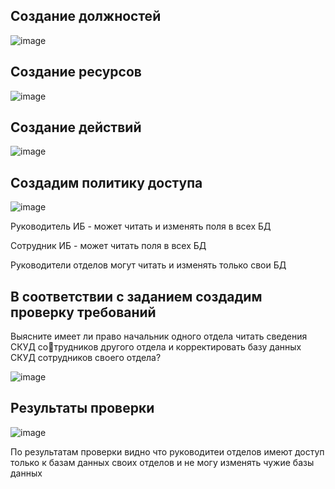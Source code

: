 ## Создание должностей
![image](https://github.com/madgentt/TOIB/assets/64005088/a914aeaa-394d-427c-af48-725561649b21)
## Создание ресурсов
![image](https://github.com/madgentt/TOIB/assets/64005088/633130f4-6797-4df4-be87-8134c9fd0116)
## Создание действий
![image](https://github.com/madgentt/TOIB/assets/64005088/43997ec5-7ea6-4b80-bbf0-527e5ed51877)
## Создадим политику доступа
![image](https://github.com/madgentt/TOIB/assets/64005088/2c83ce9a-51c4-4e61-bd78-bcd6f70d908d)

Руководитель ИБ - может читать и изменять поля в всех БД

Сотрудник ИБ - может читать поля в всех БД

Руководители отделов могут читать и изменять только свои БД

## В соответствии с заданием создадим проверку требований

Выясните имеет ли право начальник одного отдела читать сведения СКУД сотрудников другого отдела и корректировать базу данных СКУД сотрудников 
своего отдела?

![image](https://github.com/madgentt/TOIB/assets/64005088/dbc1f690-098c-4d30-a44f-724f29cffe33)

## Результаты проверки
![image](https://github.com/madgentt/TOIB/assets/64005088/dfe6bd40-19b8-4da4-bc78-a266ccc2df66)

По результатам проверки видно что руководитеи отделов имеют доступ только к базам данных своих отделов и не могу изменять чужие базы данных
